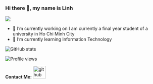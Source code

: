 ### Hi there 👋, my name is Linh

![](https://camo.githubusercontent.com/c8603029e1d7baade74d71c1823bdcdbaa61f08c2bf062a483e02e0f4ace034c/68747470733a2f2f692e67697068792e636f6d2f5254684e30684f5332474f344d2e676966)

- 🔭 I’m currently working on I am currently a final year student of a university in Ho Chi Minh City
- 🌱 I’m currently learning Information Technology

<!-- [![Top Langs](https://github-readme-stats.vercel.app/api/top-langs/?username=mni-linh)](https://github.com/anuraghazra/github-readme-stats) -->

![GitHub stats](https://github-readme-stats.vercel.app/api?username=mni-linh&show_icons=true&count_private=true)

<!-- ![GitHub Activity Graph](./mni-linh-2021.stl) -->

![Profile views](https://gpvc.arturio.dev/mni-linh)

**Contact Me:**
[<img src='https://cdn.jsdelivr.net/npm/simple-icons@3.0.1/icons/github.svg' alt='github' height='40'>](https://github.com/mni-linh)
